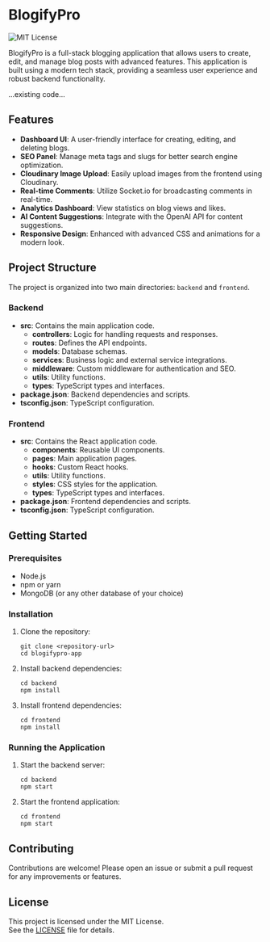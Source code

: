 # BlogifyPro
![MIT License](https://img.shields.io/badge/License-MIT-yellow.svg)

BlogifyPro is a full-stack blogging application that allows users to create, edit, and manage blog posts with advanced features. This application is built using a modern tech stack, providing a seamless user experience and robust backend functionality.

...existing code...


## Features

- **Dashboard UI**: A user-friendly interface for creating, editing, and deleting blogs.
- **SEO Panel**: Manage meta tags and slugs for better search engine optimization.
- **Cloudinary Image Upload**: Easily upload images from the frontend using Cloudinary.
- **Real-time Comments**: Utilize Socket.io for broadcasting comments in real-time.
- **Analytics Dashboard**: View statistics on blog views and likes.
- **AI Content Suggestions**: Integrate with the OpenAI API for content suggestions.
- **Responsive Design**: Enhanced with advanced CSS and animations for a modern look.

## Project Structure

The project is organized into two main directories: `backend` and `frontend`.

### Backend

- **src**: Contains the main application code.
  - **controllers**: Logic for handling requests and responses.
  - **routes**: Defines the API endpoints.
  - **models**: Database schemas.
  - **services**: Business logic and external service integrations.
  - **middleware**: Custom middleware for authentication and SEO.
  - **utils**: Utility functions.
  - **types**: TypeScript types and interfaces.
- **package.json**: Backend dependencies and scripts.
- **tsconfig.json**: TypeScript configuration.

### Frontend

- **src**: Contains the React application code.
  - **components**: Reusable UI components.
  - **pages**: Main application pages.
  - **hooks**: Custom React hooks.
  - **utils**: Utility functions.
  - **styles**: CSS styles for the application.
  - **types**: TypeScript types and interfaces.
- **package.json**: Frontend dependencies and scripts.
- **tsconfig.json**: TypeScript configuration.

## Getting Started

### Prerequisites

- Node.js
- npm or yarn
- MongoDB (or any other database of your choice)

### Installation

1. Clone the repository:
   ```
   git clone <repository-url>
   cd blogifypro-app
   ```

2. Install backend dependencies:
   ```
   cd backend
   npm install
   ```

3. Install frontend dependencies:
   ```
   cd frontend
   npm install
   ```

### Running the Application

1. Start the backend server:
   ```
   cd backend
   npm start
   ```

2. Start the frontend application:
   ```
   cd frontend
   npm start
   ```

## Contributing

Contributions are welcome! Please open an issue or submit a pull request for any improvements or features.

## License

This project is licensed under the MIT License.  
See the [LICENSE](LICENSE) file for details.